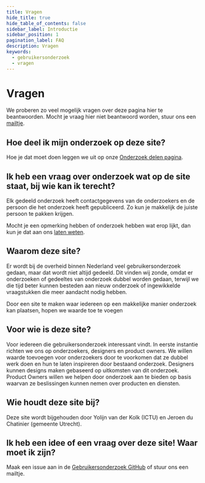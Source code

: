 ```yaml
---
title: Vragen
hide_title: true
hide_table_of_contents: false
sidebar_label: Introductie
sidebar_position: 1
pagination_label: FAQ
description: Vragen
keywords:
  - gebruikersonderzoek
  - vragen
---
```


# Vragen

We proberen zo veel mogelijk vragen over deze pagina hier te beantwoorden. Mocht je vraag hier niet beantwoord worden, stuur ons een [mailtje](mailto:j.du.chatinier@utrecht.nl,yolijn.vanderkolk@ictu.nl).

## Hoe deel ik mijn onderzoek op deze site?

Hoe je dat moet doen leggen we uit op onze [Onderzoek delen pagina](../onderzoek-delen/README.md).

## Ik heb een vraag over onderzoek wat op de site staat, bij wie kan ik terecht?

Elk gedeeld onderzoek heeft contactgegevens van de onderzoekers en de persoon die het onderzoek heeft gepubliceerd. Zo kun je makkelijk de juiste persoon te pakken krijgen.

Mocht je een opmerking hebben of onderzoek hebben wat erop lijkt, dan kun je dat aan ons [laten weten](mailto:j.du.chatinier@utrecht.nl,yolijn.vanderkolk@ictu.nl).

## Waarom deze site?

Er wordt bij de overheid binnen Nederland veel gebruikersonderzoek gedaan, maar dat wordt niet altijd gedeeld. Dit vinden wij zonde, omdat er onderzoeken of gedeeltes van onderzoek dubbel worden gedaan, terwijl we die tijd beter kunnen besteden aan nieuw onderzoek of ingewikkelde vraagstukken die meer aandacht nodig hebben.

Door een site te maken waar iedereen op een makkelijke manier onderzoek kan plaatsen, hopen we waarde toe te voegen

## Voor wie is deze site?

Voor iedereen die gebruikersonderzoek interessant vindt. In eerste instantie richten we ons op onderzoekers, designers en product owners. We willen waarde toevoegen voor onderzoekers door te voorkomen dat ze dubbel werk doen en hun te laten inspireren door bestaand onderzoek. Designers kunnen designs maken gebaseerd op uitkomsten van dit onderzoek. Product Owners willen we helpen door onderzoek aan te bieden op basis waarvan ze beslissingen kunnen nemen over producten en diensten.

## Wie houdt deze site bij?

Deze site wordt bijgehouden door Yolijn van der Kolk (ICTU) en Jeroen du Chatinier (gemeente Utrecht).

## Ik heb een idee of een vraag over deze site! Waar moet ik zijn?

Maak een issue aan in de [Gebruikersonderzoek GitHub](https://github.com/nl-design-system/gebruikersonderzoek/issues) of stuur ons een mailtje.
